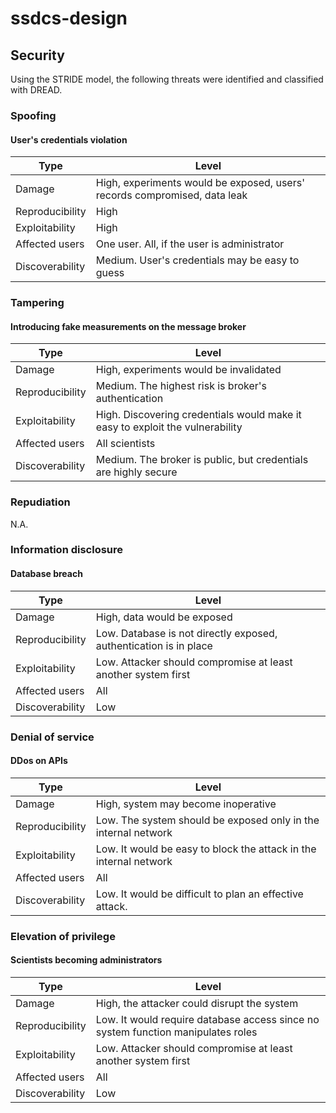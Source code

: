 # ssdcs-design

## Security

Using the STRIDE model, the following threats were identified and classified with DREAD.

### Spoofing

#### User's credentials violation

| Type | Level |
|------|-------|
| Damage | High, experiments would be exposed, users' records compromised, data leak |
| Reproducibility | High |
| Exploitability | High |
| Affected users | One user. All, if the user is administrator |
| Discoverability | Medium. User's credentials may be easy to guess |

### Tampering

#### Introducing fake measurements on the message broker

| Type | Level |
|------|-------|
| Damage | High, experiments would be invalidated |
| Reproducibility | Medium. The highest risk is broker's authentication |
| Exploitability | High. Discovering credentials would make it easy to exploit the vulnerability |
| Affected users | All scientists |
| Discoverability | Medium. The broker is public, but credentials are highly secure |

### Repudiation

N.A.

### Information disclosure

#### Database breach

| Type | Level |
|------|-------|
| Damage | High, data would be exposed |
| Reproducibility | Low. Database is not directly exposed, authentication is in place |
| Exploitability | Low. Attacker should compromise at least another system first |
| Affected users | All |
| Discoverability | Low |


### Denial of service

#### DDos on APIs

| Type | Level |
|------|-------|
| Damage | High, system may become inoperative |
| Reproducibility | Low. The system should be exposed only in the internal network |
| Exploitability | Low. It would be easy to block the attack in the internal network |
| Affected users | All |
| Discoverability | Low. It would be difficult to plan an effective attack. |

### Elevation of privilege

#### Scientists becoming administrators

| Type | Level |
|------|-------|
| Damage | High, the attacker could disrupt the system |
| Reproducibility | Low. It would require database access since no system function manipulates roles |
| Exploitability | Low. Attacker should compromise at least another system first |
| Affected users | All |
| Discoverability | Low |

